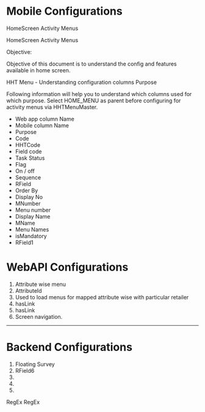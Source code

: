 <!-- TITLE: HomeScreen -->
<!-- This will be displayed as a first screen when user logs into application -->

# Mobile Configurations
HomeScreen Activity Menus





HomeScreen Activity Menus

Objective:

Objective of this document is to understand the config and features available in home screen.

HHT Menu - Understanding configuration columns Purpose

Following information will help you to understand which columns used for which purpose. Select HOME_MENU as parent before configuring for activity menus via HHTMenuMaster.

* Web app column Name
* Mobile column Name
* Purpose
* Code
* HHTCode
* Field code
* Task Status
* Flag
* On / off
* Sequence
* RField
* Order By
* Display No
* MNumber
* Menu number
* Display Name
* MName
* Menu Names
* isMandatory
* RField1


# WebAPI Configurations

1. Attribute wise menu
1. AttributeId
1. Used to load menus for mapped attribute wise with particular retailer 
1. hasLink
1. hasLink
1. Screen navigation. 

-----

# Backend Configurations

1. Floating Survey
1. RField6
1. 
1. 
1. 
RegEx
RegEx











